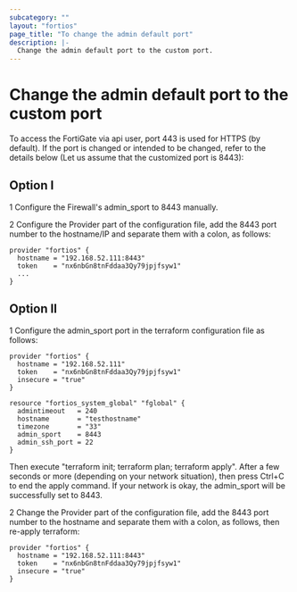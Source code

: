 ```yaml
---
subcategory: ""
layout: "fortios"
page_title: "To change the admin default port"
description: |-
  Change the admin default port to the custom port.
---
```


# Change the admin default port to the custom port


To access the FortiGate via api user, port 443 is used for HTTPS (by default). If the port is changed or intended to be changed, refer to the details below (Let us assume that the customized port is 8443):

## Option I
1 Configure the Firewall's admin_sport to 8443 manually.

2 Configure the Provider part of the configuration file, add the 8443 port number to the hostname/IP and separate them with a colon, as follows:

```hcl
provider "fortios" {
  hostname = "192.168.52.111:8443"
  token    = "nx6nbGn8tnFddaa3Qy79jpjfsyw1"
  ...
}
```


## Option II
1 Configure the admin_sport port in the terraform configuration file as follows:

```hcl
provider "fortios" {
  hostname = "192.168.52.111"
  token    = "nx6nbGn8tnFddaa3Qy79jpjfsyw1"
  insecure = "true"
}

resource "fortios_system_global" "fglobal" {
  admintimeout   = 240
  hostname       = "testhostname"
  timezone       = "33"
  admin_sport    = 8443
  admin_ssh_port = 22
}
```

Then execute "terraform init; terraform plan; terraform apply". After a few seconds or more (depending on your network situation), then press Ctrl+C to end the apply command. If your network is okay, the admin_sport will be successfully set to 8443.

2 Change the Provider part of the configuration file, add the 8443 port number to the hostname and separate them with a colon, as follows, then re-apply terraform:

```hcl
provider "fortios" {
  hostname = "192.168.52.111:8443"
  token    = "nx6nbGn8tnFddaa3Qy79jpjfsyw1"
  insecure = "true"
}
```
